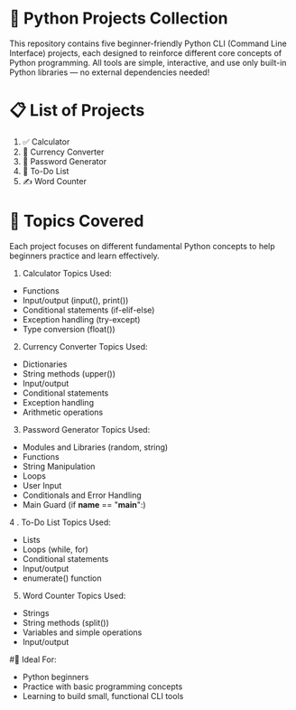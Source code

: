 # 🐍 Python Projects Collection
This repository contains five beginner-friendly Python CLI (Command Line Interface) projects, each designed to reinforce different core concepts of Python programming. All tools are simple, interactive, and use only built-in Python libraries — no external dependencies needed!

# 📋 List of Projects
1. ✅ Calculator
2. 💱 Currency Converter
3. 🔐 Password Generator
4. 📌 To-Do List
5. ✍️ Word Counter

# 🧠 Topics Covered
Each project focuses on different fundamental Python concepts to help beginners practice and learn effectively.
1. Calculator
Topics Used:
- Functions
- Input/output (input(), print())
- Conditional statements (if-elif-else)
- Exception handling (try-except)
- Type conversion (float())

2. Currency Converter
Topics Used:
- Dictionaries
- String methods (upper())
- Input/output
- Conditional statements
- Exception handling
- Arithmetic operations

3. Password Generator
Topics Used:
- Modules and Libraries (random, string)
- Functions
- String Manipulation
- Loops
- User Input
- Conditionals and Error Handling
- Main Guard (if __name__ == "__main__":)

4 . To-Do List
Topics Used:
- Lists
- Loops (while, for)
- Conditional statements
- Input/output
- enumerate() function 

5. Word Counter
Topics Used:
- Strings
- String methods (split())
- Variables and simple operations
- Input/output

#🚀 Ideal For:
- Python beginners
- Practice with basic programming concepts
- Learning to build small, functional CLI tools
  
